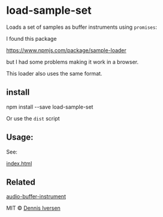 # load-sample-set

Loads a set of samples as buffer instruments using `promises`:

I found this package 

https://www.npmjs.com/package/sample-loader

but I had some problems making it work in a browser. 

This loader also uses the same format. 

## install

npm install --save load-sample-set

Or use the `dist` script

## Usage: 

See: 

[index.html](index.html)

## Related 

[audio-buffer-instrument](https://www.npmjs.com/package/audio-buffer-instrument)

MIT © [Dennis Iversen](https://github.com/diversen)
